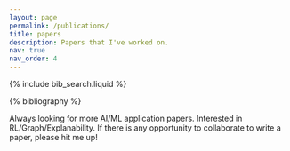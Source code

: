 ```yaml
---
layout: page
permalink: /publications/
title: papers
description: Papers that I've worked on. 
nav: true
nav_order: 4
---
```


<!-- _pages/publications.md -->

<!-- Bibsearch Feature -->

{% include bib_search.liquid %}

<div class="publications">

{% bibliography %}

</div>
<div class="caption">
    Always looking for more AI/ML application papers. Interested in RL/Graph/Explanability. If there is any opportunity to collaborate to write a paper, please hit me up! 
</div>